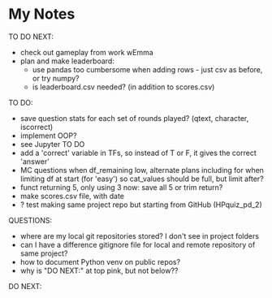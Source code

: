 # My Notes

TO DO NEXT:
- check out gameplay from work wEmma
- plan and make leaderboard:
  - use pandas too cumbersome when adding rows - just csv as before, or try numpy?
  - is leaderboard.csv needed? (in addition to scores.csv)

TO DO:
- save question stats for each set of rounds played? (qtext, character, iscorrect)
- implement OOP?
- see Jupyter TO DO
- add a 'correct' variable in TFs, so instead of T or F, it gives the correct 'answer'
- MC questions when df_remaining low, alternate plans
    including for when limiting df at start (for 'easy')
    so cat_values should be full, but limit after?
- funct returning 5, only using 3 now:
    save all 5 or trim return?
- make scores.csv file, with date
- ? test making same project repo but starting from GitHub (HPquiz_pd_2)

QUESTIONS:
- where are my local git repositories stored? I don't see in project folders
- can I have a difference gitignore file for local and remote repository of same project?
- how to document Python venv on public repos?
- why is "DO NEXT:" at top pink, but not below??

DO NEXT: 
